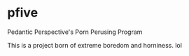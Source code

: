 # pfive
Pedantic Perspective's Porn Perusing Program

This is a project born of extreme boredom and horniness. lol

